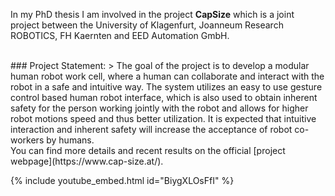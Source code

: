 In my PhD thesis I am involved in the project **CapSize** which is a joint project between the University of Klagenfurt, Joanneum Research ROBOTICS, FH Kaernten and EED Automation GmbH.

</br>
### Project Statement:
> The goal of the project is to develop a modular human robot work cell, 
 where a human can collaborate and interact with the robot in a safe and intuitive way. 
 The system utilizes an easy to use gesture control based human robot interface, 
 which is also used to obtain inherent safety for the person working jointly with 
 the robot and allows for higher robot motions speed and thus better utilization. 
 It is expected that intuitive interaction and inherent safety will increase the acceptance of robot co-workers by humans.

</br>
You can find more details and recent results on the official [project webpage](https://www.cap-size.at/). 

{% include youtube_embed.html id="BiygXLOsFfI" %}
